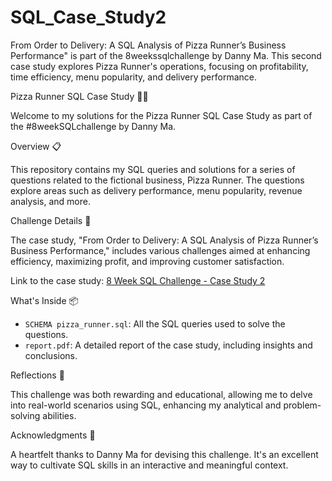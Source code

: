 # SQL_Case_Study2
 From Order to Delivery: A SQL Analysis of Pizza Runner’s Business Performance" is part of the 8weekssqlchallenge by Danny Ma. This second case study explores Pizza Runner's operations, focusing on profitability, time efficiency, menu popularity, and delivery performance.


Pizza Runner SQL Case Study 🍕🚚

Welcome to my solutions for the Pizza Runner SQL Case Study as part of the #8weekSQLchallenge by Danny Ma.

Overview 📋

This repository contains my SQL queries and solutions for a series of questions related to the fictional business, Pizza Runner. The questions explore areas such as delivery performance, menu popularity, revenue analysis, and more.

Challenge Details 🎯

The case study, "From Order to Delivery: A SQL Analysis of Pizza Runner’s Business Performance," includes various challenges aimed at enhancing efficiency, maximizing profit, and improving customer satisfaction.

Link to the case study: [8 Week SQL Challenge - Case Study 2](https://8weeksqlchallenge.com/case-study-2/)

What's Inside 📦

- `SCHEMA pizza_runner.sql`: All the SQL queries used to solve the questions.
- `report.pdf`: A detailed report of the case study, including insights and conclusions.


Reflections 💭

This challenge was both rewarding and educational, allowing me to delve into real-world scenarios using SQL, enhancing my analytical and problem-solving abilities.

Acknowledgments 🙏

A heartfelt thanks to Danny Ma for devising this challenge. It's an excellent way to cultivate SQL skills in an interactive and meaningful context.

